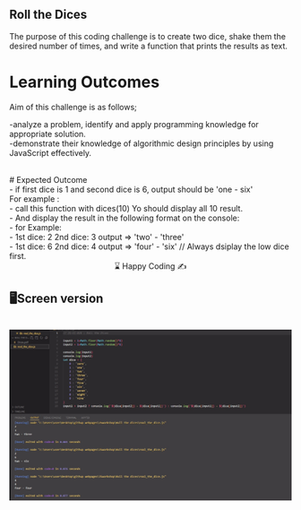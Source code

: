 ## Roll the Dices

The purpose of this coding challenge is to create two dice, shake them the desired number of times, and write
a function that prints the results as text.
# Learning Outcomes

Aim of this challenge is as follows;

 -analyze a problem, identify and apply programming knowledge for appropriate solution.<br>
 -demonstrate their knowledge of algorithmic design principles by using JavaScript effectively.<br>
 
<br>
# Expected Outcome
<br>
- if first dice is 1 and second dice is 6, output should be 'one - six'<br>
  For example :<br>
- call this function with dices(10) Yo should display all 10 result.<br>
- And display the result in the following format on the console:<br>
- for Example:<br>
- 1st dice: 2 2nd dice: 3 output => 'two' - 'three'<br>
- 1st dice: 6 2nd dice: 4 output => 'four' - 'six' // Always dsiplay the low dice first.<br>
<center> ⌛ Happy Coding  ✍ </center>

## 🖥️Screen version
<br>
<img src="./dice.jpg" align="left" alt="desktop_version">



